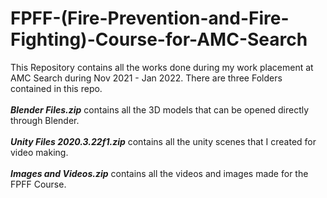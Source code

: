 # FPFF-(Fire-Prevention-and-Fire-Fighting)-Course-for-AMC-Search
This Repository contains all the works done during my work placement at AMC Search during Nov 2021 - Jan 2022.
There are three Folders contained in this repo.
<br><br><i><b>Blender Files.zip</b></i> contains all the 3D models that can be opened directly through Blender.
<br><br><i><b>Unity Files 2020.3.22f1.zip</b></i> contains all the unity scenes that I created for video making.
<br><br><i><b>Images and Videos.zip</b></i> contains all the videos and images made for the FPFF Course.
